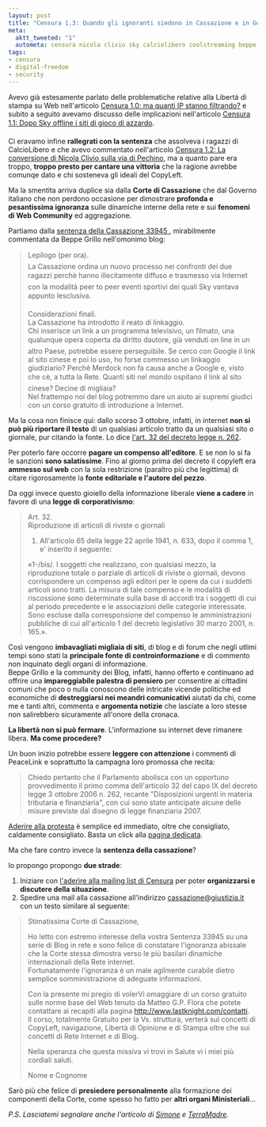 ```yaml
--- 
layout: post
title: "Censura 1.3: Quando gli ignoranti siedono in Cassazione e in Governo"
meta: 
  aktt_tweeted: "1"
  autometa: censura nicola clivio sky calciolibero coolstreaming beppe grillo cassazione art.25 stampa peacelink protesta
tags: 
- censura
- digital-freedom
- security
---
```

Avevo già estesamente parlato delle problematiche relative alla Libertà di stampa su Web nell'articolo
[Censura 1.0: ma quanti IP stanno filtrando?](http://www.lastknight.com/2006/02/12/censura-quanti-ip-stanno-filtrando/) e subito a seguito avevamo discusso delle implicazioni nell'articolo
[Censura 1.1: Dopo Sky offline i siti di gioco di azzardo](http://www.lastknight.com/2006/02/13/censura-11-dopo-sky-offline-i-siti-di-gioco-di-azzardo/).  

Ci eravamo infine **rallegrati con la sentenza** che assolveva i ragazzi di CalcioLibero e che avevo commentato nell'articolo 
[Censura 1.2: La conversione di Nicola Clivio sulla via di Pechino](http://www.lastknight.com/2006/02/15/censura-12-la-conversione-di-nicola-clivio-sulla-via-di-pechino/), ma a quanto pare era troppo, **troppo presto per cantare una vittoria** che la ragione avrebbe comunqe dato e chi sosteneva gli ideali del CopyLeft.

Ma la smentita arriva duplice sia dalla **Corte di Cassazione** che dal Governo italiano che non perdono occasione per dimostrare **profonda e pesantissima ignoranza** sulle dinamiche interne della rete e sui **fenomeni di Web Community** ed aggregazione.

Partiamo dalla [sentenza della Cassazione 33945 ](http://www.repubblica.it/2006/10/sezioni/cronaca/cassazione-3/cassazione-3/cassazione-3.html), mirabilmente commentata da Beppe Grillo nell'omonimo blog:

> Lepilogo (per ora).  
> La Cassazione ordina un nuovo processo nei confronti dei due ragazzi perchè hanno illecitamente diffuso e trasmesso via Internet con la modalità peer to peer eventi sportivi dei quali Sky vantava appunto lesclusiva.  
>  
> Considerazioni finali.  
> La Cassazione ha introdotto il reato di linkaggio.  
> Chi inserisce un link a un programma televisivo, un filmato, una qualunque opera coperta da diritto dautore, già venduti on line in un altro Paese, potrebbe essere perseguibile. Se cerco con Google il link al sito cinese e poi lo uso, ho forse commesso un linkaggio giudiziario? Perchè Merdock non fa causa anche a Google e, visto che cè, a tutta la Rete. Quanti siti nel mondo ospitano il link al sito cinese? Decine di migliaia?  
> Nel frattempo noi del blog potremmo dare un aiuto ai supremi giudici con un corso gratuito di introduzione a Internet.

Ma la cosa non finisce qui: dallo scorso 3 ottobre, infatti, in internet **non si può più riportare il testo** di un qualsiasi articolo tratto da un qualsiasi sito o giornale, pur citando la fonte. Lo dice [l'art. 32 del decreto legge n. 262](http://www.parlamento.it/leggi/decreti/06262d.htm).  

Per poterlo fare occorre **pagare un compenso all'editore**. E se non lo si fa le sanzioni **sono salatissime**.
Fino al giorno prima del decreto il copyleft era **ammesso sul web** con la sola restrizione (paraltro più che legittima) di citare rigorosamente la **fonte editoriale e l'autore del pezzo**.  

Da oggi invece questo gioiello della informazione liberale **viene a cadere** in favore di una **legge di corporativismo**:

>Art. 32.  
>Riproduzione di articoli di riviste o giornali  
>  
> 1. All'articolo 65 della legge 22 aprile 1941, n. 633, dopo il comma 1,
e' inserito il seguente:
>  
>  «1-/bis/. I soggetti che realizzano, con qualsiasi mezzo, la
riproduzione totale o parziale di articoli di riviste o giornali, devono
corrispondere un compenso agli editori per le opere da cui i suddetti
articoli sono tratti. La misura di tale compenso e le modalità di
riscossione sono determinate sulla base di accordi tra i soggetti di cui
al periodo precedente e le associazioni delle categorie interessate.
Sono escluse dalla corresponsione del compenso le amministrazioni
pubbliche di cui all'articolo 1 del decreto legislativo 30 marzo 2001,
n. 165.».

Così vengono **imbavagliati migliaia di siti**, di blog e di forum che negli utlimi tempi sono stati la **principale fonte di controinformazione** e di commento non inquinato degli organi di informazione.  
Beppe Grillo e la community dei Blog, infatti, hanno offerto e continuano ad offrire una **impareggiabile palestra di pensiero** per consentire ai cittadini comuni che poco o nulla conoscono delle intricate vicende politiche ed economiche di **destreggiarsi nei meandri comunicativi** aiutati da chi, come me e tanti altri, commenta e **argomenta notizie** che lasciate a loro stesse non salirebbero sicuramente all'onore della cronaca.
  
**La libertà non si può fermare**. L'informazione su internet deve rimanere libera. **Ma come procedere?**  
    
Un buon inizio potrebbe essere **leggere con attenzione** i commenti di PeaceLink e soprattutto la campagna loro promossa che recita:

> Chiedo pertanto che il Parlamento abolisca con un opportuno provvedimento il primo comma dell'articolo 32 del capo IX del decreto legge 3 ottobre 2006 n. 262, recante "Disposizioni urgenti in materia tributaria e finanziaria", con cui sono state anticipate alcune delle misure previste dal disegno di legge finanziaria 2007.
  
[Aderire alla protesta](http://db.peacelink.org/campagne/person.php?id=20) è semplice ed immediato, oltre che consigliato, caldamente consigliato. Basta un click alla [pagina dedicata](http://db.peacelink.org/campagne/person.php?id=20).  
  
Ma che fare contro invece la **sentenza della cassazione**?  

Io propongo propongo **due strade**:

1. Iniziare con [l'aderire alla mailing list di Censura](http://www.lastknight.com/censura/) per poter **organizzarsi e discutere della situazione**.
2. Spedire una mail alla cassazione all'indirizzo [cassazione@giustizia.it](mailto:cassazione@giustizia.it) con un testo similare al seguente:

> Stimatissima Corte di Cassazione,
>
> Ho letto con estremo interesse della vostra Sentenza 33945 su una serie di Blog in rete e sono felice di constatare l'ignoranza abissale che la Corte stessa dimostra verso le più basilari dinamiche internazionali della Rete internet.  
> Fortunatamente l'ignoranza è un male agilmente curabile dietro semplice somministrazione di adeguate informazioni.
>  
> Con la presente mi pregio di volerVi omaggiare di un corso gratuito sulle norme base del Web tenuto da Matteo G.P. Flora che potete contattare ai recapiti alla pagina http://www.lastknight.com/contatti.  
> Il corso, totalmente Gratuito per la Vs. struttura, verterà sui concetti di CopyLeft, navigazione, Libertà di Opinione e di Stampa oltre che sui concetti di Rete Internet e di Blog.  
>  
> Nella speranza che questa missiva vi trovi in Salute vi i miei più cordiali saluti.  
>  
>Nome e Cognome

Sarò più che felice di **presiedere personalmente** alla formazione dei componenti della Corte, come spesso ho fatto per **altri organi Ministeriali**...  
  
*P.S. Lasciatemi segnalare anche l'articolo di [Simone](http://www.simonegrassi.net/2006/10/16/persecuzione-via-link/) e [TerraMadre](http://terramadre.blogs.it/2006/10/15/la_condivisione_dei_saperi~1224850).* 
